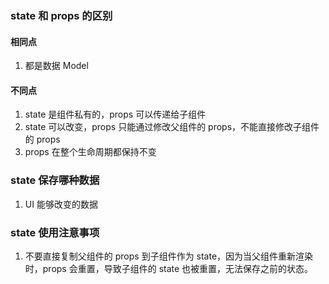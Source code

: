 ### state 和 props 的区别

#### 相同点

1. 都是数据 Model

#### 不同点

1. state 是组件私有的，props 可以传递给子组件
2. state 可以改变，props 只能通过修改父组件的 props，不能直接修改子组件的 props
3. props 在整个生命周期都保持不变

### state 保存哪种数据

1. UI 能够改变的数据

### state 使用注意事项

1. 不要直接复制父组件的 props 到子组件作为 state，因为当父组件重新渲染时，props 会重置，导致子组件的 state 也被重置，无法保存之前的状态。
